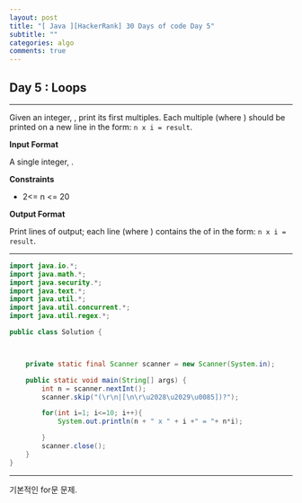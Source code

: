 ```yaml
---
layout: post
title: "[ Java ][HackerRank] 30 Days of code Day 5"
subtitle: ""
categories: algo
comments: true
---
```


## Day 5 : Loops

---

Given an integer, , print its first multiples. Each multiple (where ) should be printed on a new line in the form: `n x i = result`.

**Input Format**

A single integer, .

**Constraints**

- 2<= n <= 20

**Output Format**

Print lines of output; each line (where ) contains the of in the form:
`n x i = result`.

---

```java
import java.io.*;
import java.math.*;
import java.security.*;
import java.text.*;
import java.util.*;
import java.util.concurrent.*;
import java.util.regex.*;

public class Solution {



    private static final Scanner scanner = new Scanner(System.in);

    public static void main(String[] args) {
        int n = scanner.nextInt();
        scanner.skip("(\r\n|[\n\r\u2028\u2029\u0085])?");

        for(int i=1; i<=10; i++){
            System.out.println(n + " x " + i +" = "+ n*i);

        }
        scanner.close();
    }
}

```

---

기본적인 for문 문제.
